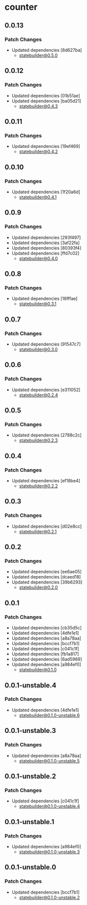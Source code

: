 # counter

## 0.0.13

### Patch Changes

- Updated dependencies [8d627ba]
    - statebuilder@0.5.0

## 0.0.12

### Patch Changes

- Updated dependencies [01b51ae]
- Updated dependencies [ba05d21]
    - statebuilder@0.4.3

## 0.0.11

### Patch Changes

- Updated dependencies [19ef469]
    - statebuilder@0.4.2

## 0.0.10

### Patch Changes

- Updated dependencies [1f20a6d]
    - statebuilder@0.4.1

## 0.0.9

### Patch Changes

- Updated dependencies [293f497]
- Updated dependencies [3af22fa]
- Updated dependencies [80393f4]
- Updated dependencies [ffd7c02]
    - statebuilder@0.4.0

## 0.0.8

### Patch Changes

- Updated dependencies [16fffae]
    - statebuilder@0.3.1

## 0.0.7

### Patch Changes

- Updated dependencies [91547c7]
    - statebuilder@0.3.0

## 0.0.6

### Patch Changes

- Updated dependencies [e311052]
    - statebuilder@0.2.4

## 0.0.5

### Patch Changes

- Updated dependencies [2788c2c]
    - statebuilder@0.2.3

## 0.0.4

### Patch Changes

- Updated dependencies [ef18be4]
    - statebuilder@0.2.2

## 0.0.3

### Patch Changes

- Updated dependencies [d02e8cc]
    - statebuilder@0.2.1

## 0.0.2

### Patch Changes

- Updated dependencies [ee6ae05]
- Updated dependencies [dcaed18]
- Updated dependencies [39b6293]
    - statebuilder@0.2.0

## 0.0.1

### Patch Changes

- Updated dependencies [cb35d5c]
- Updated dependencies [4dfe1e1]
- Updated dependencies [a8a78aa]
- Updated dependencies [bccf7b1]
- Updated dependencies [c041c1f]
- Updated dependencies [fb1a817]
- Updated dependencies [6ad5969]
- Updated dependencies [a984ef0]
    - statebuilder@0.1.0

## 0.0.1-unstable.4

### Patch Changes

- Updated dependencies [4dfe1e1]
    - statebuilder@0.1.0-unstable.6

## 0.0.1-unstable.3

### Patch Changes

- Updated dependencies [a8a78aa]
    - statebuilder@0.1.0-unstable.5

## 0.0.1-unstable.2

### Patch Changes

- Updated dependencies [c041c1f]
    - statebuilder@0.1.0-unstable.4

## 0.0.1-unstable.1

### Patch Changes

- Updated dependencies [a984ef0]
    - statebuilder@0.1.0-unstable.3

## 0.0.1-unstable.0

### Patch Changes

- Updated dependencies [bccf7b1]
    - statebuilder@0.1.0-unstable.2
